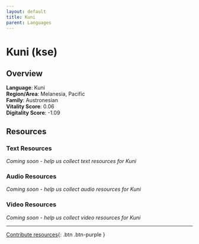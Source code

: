 ```yaml
---
layout: default
title: Kuni
parent: Languages
---
```


# Kuni (kse)

## Overview

**Language**: Kuni  
**Region/Area**: Melanesia, Pacific  
**Family**: Austronesian  
**Vitality Score**: 0.06  
**Digitality Score**: -1.09  

## Resources

### Text Resources
*Coming soon - help us collect text resources for Kuni*

### Audio Resources
*Coming soon - help us collect audio resources for Kuni*

### Video Resources
*Coming soon - help us collect video resources for Kuni*

---

[Contribute resources](https://fairtrain.github.io/){: .btn .btn-purple }
